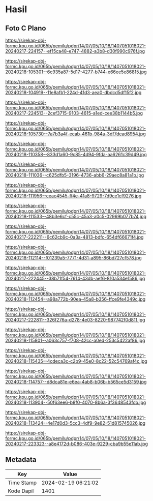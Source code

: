 # Hasil

## Foto C Plano

https://sirekap-obj-formc.kpu.go.id/065b/pemilu/pdpr/14/07/05/10/18/1407051018021-20240217-224157--ef15ca48-e747-4882-a3b8-d30f990c976f.jpg

https://sirekap-obj-formc.kpu.go.id/065b/pemilu/pdpr/14/07/05/10/18/1407051018021-20240218-105301--6c935a87-5d17-4277-b744-e66ee5e86815.jpg

https://sirekap-obj-formc.kpu.go.id/065b/pemilu/pdpr/14/07/05/10/18/1407051018021-20240218-104919--11e8afb1-224d-41d3-aea0-dbdcd5df15f2.jpg

https://sirekap-obj-formc.kpu.go.id/065b/pemilu/pdpr/14/07/05/10/18/1407051018021-20240217-224513--2cef3715-9103-4615-a1ed-cee38b1144b5.jpg

https://sirekap-obj-formc.kpu.go.id/065b/pemilu/pdpr/14/07/05/10/18/1407051018021-20240218-105730--7a7b3a4f-ecab-461b-984a-3df7dead8954.jpg

https://sirekap-obj-formc.kpu.go.id/065b/pemilu/pdpr/14/07/05/10/18/1407051018021-20240218-110358--833d1a60-9c85-4d94-9fda-aa6261c39d49.jpg

https://sirekap-obj-formc.kpu.go.id/065b/pemilu/pdpr/14/07/05/10/18/1407051018021-20240218-111036--c625dfb5-3196-4736-abb6-29aec8a81a1b.jpg

https://sirekap-obj-formc.kpu.go.id/065b/pemilu/pdpr/14/07/05/10/18/1407051018021-20240218-111956--ceac4545-ff4e-41a8-9729-7d9ce1cf9276.jpg

https://sirekap-obj-formc.kpu.go.id/065b/pemilu/pdpr/14/07/05/10/18/1407051018021-20240218-111533--48b3e6cf-c55c-45a3-a0c5-02969b077b74.jpg

https://sirekap-obj-formc.kpu.go.id/065b/pemilu/pdpr/14/07/05/10/18/1407051018021-20240217-222211--6c62cb9c-0a3a-4813-bdfc-654df66671f4.jpg

https://sirekap-obj-formc.kpu.go.id/065b/pemilu/pdpr/14/07/05/10/18/1407051018021-20240218-112114--f01239a5-7771-4d31-a895-86bd727cf578.jpg

https://sirekap-obj-formc.kpu.go.id/065b/pemilu/pdpr/14/07/05/10/18/1407051018021-20240217-222445--38b71f54-7614-43db-aef6-810a534e1586.jpg

https://sirekap-obj-formc.kpu.go.id/065b/pemilu/pdpr/14/07/05/10/18/1407051018021-20240218-112454--a98a772b-90ea-45a8-b356-ffce9fe4349c.jpg

https://sirekap-obj-formc.kpu.go.id/065b/pemilu/pdpr/14/07/05/10/18/1407051018021-20240217-222811--326f276a-d278-4e03-8220-987742f0d811.jpg

https://sirekap-obj-formc.kpu.go.id/065b/pemilu/pdpr/14/07/05/10/18/1407051018021-20240218-115801--a063c757-f708-42cc-a0ed-253c5422af86.jpg

https://sirekap-obj-formc.kpu.go.id/065b/pemilu/pdpr/14/07/05/10/18/1407051018021-20240218-115435--4cdeca3c-c2b9-45e0-8c22-52c54769af4c.jpg

https://sirekap-obj-formc.kpu.go.id/065b/pemilu/pdpr/14/07/05/10/18/1407051018021-20240218-114757--d8dca81e-e6ea-4ab8-b06b-b565ce5d3159.jpg

https://sirekap-obj-formc.kpu.go.id/065b/pemilu/pdpr/14/07/05/10/18/1407051018021-20240218-113904--50f63ee6-b8f0-4070-8b6a-3f3648543fcb.jpg

https://sirekap-obj-formc.kpu.go.id/065b/pemilu/pdpr/14/07/05/10/18/1407051018021-20240218-113424--4e17d0d3-5cc3-4df9-9e82-51d815745026.jpg

https://sirekap-obj-formc.kpu.go.id/065b/pemilu/pdpr/14/07/05/10/18/1407051018021-20240217-223323--a8e4172d-b086-403e-9229-cba9b55e11ab.jpg


## Metadata

| Key        | Value               |
| ---------- | ------------------- |
| Time Stamp | 2024-02-19 06:21:02 |
| Kode Dapil | 1401                |



